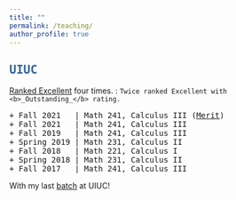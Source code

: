 ```yaml
---
title: ""
permalink: /teaching/
author_profile: true
---
```

<script type="text/javascript"
  src="https://www.maths.nottingham.ac.uk/plp/pmadw/LaTeXMathML.js">
 </script>

## <kbd id="TeachUIUC"><a href="#TeachUIUC" style="text-decoration: none; color: #326496">UIUC</a></kbd> 

<a href="https://citl.illinois.edu/citl-101/measurement-evaluation/teaching-evaluation/teaching-evaluations-(ices)/teachers-ranked-as-excellent" target="_blank"> Ranked Excellent</a> four times.
  : `Twice ranked Excellent with <b>_Outstanding_</b> rating.`
  
<pre>
+ Fall 2021   | Math 241, Calculus III (<a href="https://merit.illinois.edu/about-merit/" target="_blank">Merit</a>)
+ Fall 2021   | Math 241, Calculus III
+ Fall 2019   | Math 241, Calculus III
+ Spring 2019 | Math 231, Calculus II
+ Fall 2018   | Math 221, Calculus I 
+ Spring 2018 | Math 231, Calculus II 
+ Fall 2017   | Math 241, Calculus III 
</pre>

With my last <a href="http://neerbhardwaj.github.io/images/Merit.jpg" target="_blank">batch</a> at UIUC! 

  

  





  


  
